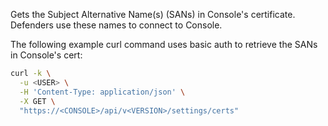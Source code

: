 Gets the Subject Alternative Name(s) (SANs) in Console's certificate.
Defenders use these names to connect to Console.

The following example curl command uses basic auth to retrieve the SANs in Console's cert:

```bash
curl -k \
  -u <USER> \
  -H 'Content-Type: application/json' \
  -X GET \
  "https://<CONSOLE>/api/v<VERSION>/settings/certs"
```

